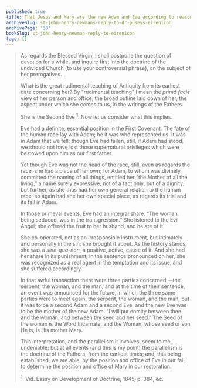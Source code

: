 ```yaml
---
published: true
title: That Jesus and Mary are the new Adam and Eve according to reason and the Church Fathers
archiveSlug: st-john-henry-newmans-reply-to-dr-puseys-eirenicon
archivePage: '33'
bookSlug: st-john-henry-newman-reply-to-eirenicon
tags: []
---
```


> As regards the Blessed Virgin, I shall postpone the question of devotion for a while, and inquire first into the doctrine of the undivided Church (to use your controversial phrase), on the subject of her prerogatives.
>
> What is the great rudimental teaching of Antiquity from its earliest date concerning her? By "rudimental teaching" I mean the *primá facie* view of her person and office, the broad outline laid down of her, the aspect under which she comes to us, in the writings of the Fathers.
>
> She is the Second Eve <sup>1</sup>. Now let us consider what this implies.
>
> Eve had a definite, essential position in the First Covenant. The fate of the human race lay with Adam; he it was who represented us. It was in Adam that we fell; though Eve had fallen, still, if Adam had stood, we should not have lost those supernatural privileges which were bestowed upon him as our first father.
>
> Yet though Eve was not the head of the race, still, even as regards the race, she had a place of her own; for Adam, to whom was divinely committed the naming of all things, entitled her “the Mother of all the living,” a name surely expressive, not of a fact only, but of a dignity; but further, as she thus had her own general relation to the human race, so again had she her own special place, as regards its trial and its fall in Adam.
>
> In those primeval events, Eve had an integral share. “The woman, being seduced, was in the transgression.” She listened to the Evil Angel; she offered the fruit to her husband, and he ate of it.
>
> She co-operated, not as an irresponsible instrument, but intimately and personally in the sin: she brought it about. As the history stands, she was a *sine-qua-non*, a positive, active, cause of it. And she had her share in its punishment; in the sentence pronounced on her, she was recognized as a real agent in the temptation and its issue, and she suffered accordingly.
>
> In that awful transaction there were three parties concerned,—the serpent, the woman, and the man; and at the time of their sentence, an event was announced for the future, in which the three same parties were to meet again, the serpent, the woman, and the man; but it was to be a second Adam and a second Eve, and the new Eve was to be the mother of the new Adam. “I will put enmity between thee and the woman, and between thy seed and her seed." The Seed of the woman is the Word Incarnate, and the Woman, whose seed or son He is, is His mother Mary.
>
> This interpretation, and the parallelism it involves, seem to me undeniable; but at all events (and this is my point) the parallelism is the doctrine of the Fathers, from the earliest times; and, this being established, we are able, by the position and office of Eve in our fall, to determine the position and office of Mary in our restoration.
> 
> <sup>1</sup>: Vid. Essay on Development of Doctrine, 1845, p. 384, &c.
